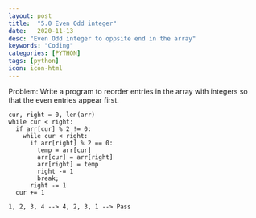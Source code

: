 ```yaml
---
layout: post
title:  "5.0 Even Odd integer"
date:   2020-11-13
desc: "Even Odd integer to oppsite end in the array"
keywords: "Coding"
categories: [PYTHON]
tags: [python]
icon: icon-html
---
```


Problem: Write a program to reorder entries in the array with integers so that the even entries appear first.

```
cur, right = 0, len(arr)
while cur < right:
  if arr[cur] % 2 != 0:
    while cur < right:
      if arr[right] % 2 == 0:
        temp = arr[cur] 
        arr[cur] = arr[right]
        arr[right] = temp
        right -= 1
        break;
      right -= 1
  cur += 1
 
1, 2, 3, 4 --> 4, 2, 3, 1 --> Pass
```
